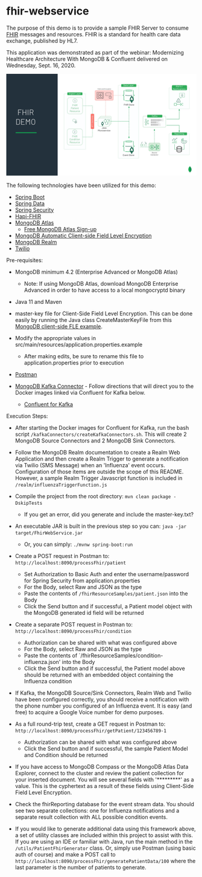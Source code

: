 # fhir-webservice

The purpose of this demo is to provide a sample FHIR Server to consume
[FHIR](http://hl7.org/fhir) messages and resources.  FHIR is a standard for 
health care data exchange, published by HL7.

This application was demonstrated as part of the webinar: Modernizing Healthcare 
Architecture With MongoDB & Confluent delivered on Wednesday, Sept. 16, 2020.

![](img/fhirDemo.jpg)

The following technologies have been utilized for this demo:
* [Spring Boot](https://spring.io/projects/spring-boot)
* [Spring Data](https://spring.io/projects/spring-data)
* [Spring Security](https://spring.io/projects/spring-security)
* [Hapi-FHIR](https://hapifhir.io/)
* [MongoDB Atlas](https://cloud.mongodb.com/)
    * [Free MongoDB Atlas Sign-up](https://www.mongodb.com/cloud/atlas/signup)
* [MongoDB Automatic Client-side Field Level Encryption](https://docs.mongodb.com/manual/core/security-client-side-encryption/)
* [MongoDB Realm](https://docs.mongodb.com/realm/)
* [Twilio](https://www.twilio.com/)

Pre-requisites:
* MongoDB minimum 4.2 (Enterprise Advanced or MongoDB Atlas)
    * Note: If using MongoDB Atlas, download MongoDB Enterprise Advanced
    in order to have access to a local mongocryptd binary
    
* Java 11 and Maven

* master-key file for Client-Side Field Level Encryption.  This can be done
easily by running the Java class CreateMasterKeyFile from this [MongoDB client-side FLE example](https://github.com/blainemincey/clientfle).

* Modify the appropriate values in src/main/resources/application.properties.example
    * After making edits, be sure to rename this file to application.properties prior
    to execution
    
* [Postman](https://www.postman.com/)

* [MongoDB Kafka Connector](https://docs.mongodb.com/kafka-connector/master/) - Follow directions that will
direct you to the Docker images linked via Confluent for Kafka below.
    * [Confluent for Kafka](https://github.com/mongodb/mongo-kafka)
    
Execution Steps:
* After starting the Docker images for Confluent for Kafka, run the bash script `/kafkaConnectors/createKafkaConnectors.sh`.
This will create 2 MongoDB Source Connectors and 2 MongoDB Sink Connectors.

* Follow the MongoDB Realm documentation to create a Realm Web Application and then create a Realm Trigger to generate
a notification via Twilio (SMS Message) when an 'Influenza' event occurs.  Configuration of those items are outside
the scope of this README.  However, a sample Realm Trigger Javascript function is included in `/realm/influenzaTriggerFunction.js`

* Compile the project from the root directory: `mvn clean package -DskipTests`
    * If you get an error, did you generate and include the master-key.txt?

* An executable JAR is built in the previous step so you can: `java -jar target/FhirWebService.jar`
    * Or, you can simply: `./mvnw spring-boot:run`

* Create a POST request in Postman to: `http://localhost:8090/processFhir/patient`
    * Set Authorization to Basic Auth and enter the username/password for Spring Security from application.properties
    * For the Body, select Raw and JSON as the type
    * Paste the contents of `/fhirResourceSamples/patient.json` into the Body
    * Click the Send button and if successful, a Patient model object with the MongoDB generated id field will be returned

* Create a separate POST request in Postman to: `http://localhost:8090/processFhir/condition`
    * Authorization can be shared with what was configured above
    * For the Body, select Raw and JSON as the type
    * Paste the contents of `/fhirResourceSamples/condition-influenza.json' into the Body
    * Click the Send button and if successful, the Patient model above should be returned with an embedded object
    containing the Influenza condition
    
* If Kafka, the MongoDB Source/Sink Connectors, Realm Web and Twilio have been configured correctly, you should
receive a notification with the phone number you configured of an Influenza event.  It is easy (and free) to acquire a Google Voice
number for demo purposes.
    
* As a full round-trip test, create a GET request in Postman to: `http://localhost:8090/processFhir/getPatient/123456789-1`
    * Authorization can be shared with what was configured above
    * Click the Send button and if successful, the sample Patient Model and Condition should be returned
    
* If you have access to MongoDB Compass or the MongoDB Atlas Data Explorer, connect to the cluster and review the patient collection for your
inserted document.  You will see several fields with '*********' as a value.  This is the cyphertext as a result
of these fields using Client-Side Field Level Encryption.

* Check the fhirReporting database for the event stream data.  You should see two separate collections: one for Influenza notifications
and a separate result collection with ALL possible condition events.

* If you would like to generate additional data using this framework above, a set of utility classes are included
within this project to assist with this.  If you are using an IDE or familiar with Java, run the main method in the
`/utils/PatientFhirGenerator` class.  Or, simply use Postman (using basic auth of course) and make a POST call
to `http://localhost:8090/processFhir/generatePatientData/100` where the last parameter is the number of patients
to generate. 


    
    




